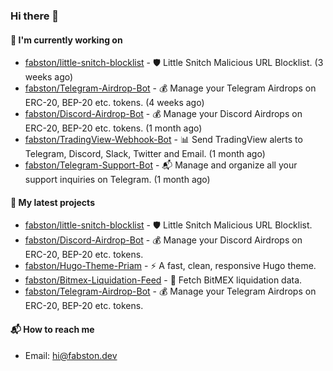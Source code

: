 ### Hi there 👋

#### 👷 I'm currently working on

- [fabston/little-snitch-blocklist](https://github.com/fabston/little-snitch-blocklist) - 🛡 Little Snitch Malicious URL Blocklist. (3 weeks ago)
- [fabston/Telegram-Airdrop-Bot](https://github.com/fabston/Telegram-Airdrop-Bot) - 💰 Manage your Telegram Airdrops on ERC-20, BEP-20 etc. tokens. (4 weeks ago)
- [fabston/Discord-Airdrop-Bot](https://github.com/fabston/Discord-Airdrop-Bot) - 💰 Manage your Discord Airdrops on ERC-20, BEP-20 etc. tokens. (1 month ago)
- [fabston/TradingView-Webhook-Bot](https://github.com/fabston/TradingView-Webhook-Bot) - 📊 Send TradingView alerts to Telegram, Discord, Slack, Twitter and Email.  (1 month ago)
- [fabston/Telegram-Support-Bot](https://github.com/fabston/Telegram-Support-Bot) - 📬 Manage and organize all your support inquiries on Telegram. (1 month ago)

#### 🌱 My latest projects

- [fabston/little-snitch-blocklist](https://github.com/fabston/little-snitch-blocklist) - 🛡 Little Snitch Malicious URL Blocklist.
- [fabston/Discord-Airdrop-Bot](https://github.com/fabston/Discord-Airdrop-Bot) - 💰 Manage your Discord Airdrops on ERC-20, BEP-20 etc. tokens.
- [fabston/Hugo-Theme-Priam](https://github.com/fabston/Hugo-Theme-Priam) - ⚡️ A fast, clean, responsive Hugo theme.
- [fabston/Bitmex-Liquidation-Feed](https://github.com/fabston/Bitmex-Liquidation-Feed) - 📡 Fetch BitMEX liquidation data.
- [fabston/Telegram-Airdrop-Bot](https://github.com/fabston/Telegram-Airdrop-Bot) - 💰 Manage your Telegram Airdrops on ERC-20, BEP-20 etc. tokens.

#### 📬 How to reach me
- Email: [hi@fabston.dev](mailto:hi@fabston.dev)